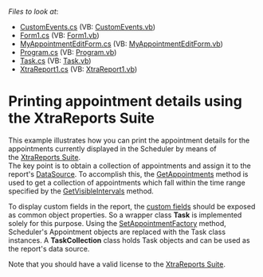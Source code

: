 <!-- default file list -->
*Files to look at*:

* [CustomEvents.cs](./CS/PrintingViaReports/Data/CustomEvents.cs) (VB: [CustomEvents.vb](./VB/PrintingViaReports/Data/CustomEvents.vb))
* [Form1.cs](./CS/PrintingViaReports/Form1.cs) (VB: [Form1.vb](./VB/PrintingViaReports/Form1.vb))
* [MyAppointmentEditForm.cs](./CS/PrintingViaReports/MyAppointmentEditForm.cs) (VB: [MyAppointmentEditForm.vb](./VB/PrintingViaReports/MyAppointmentEditForm.vb))
* [Program.cs](./CS/PrintingViaReports/Program.cs) (VB: [Program.vb](./VB/PrintingViaReports/Program.vb))
* [Task.cs](./CS/PrintingViaReports/Task.cs) (VB: [Task.vb](./VB/PrintingViaReports/Task.vb))
* [XtraReport1.cs](./CS/PrintingViaReports/XtraReport1.cs) (VB: [XtraReport1.vb](./VB/PrintingViaReports/XtraReport1.vb))
<!-- default file list end -->
# Printing appointment details using the XtraReports Suite


<p>This example illustrates how you can print the appointment details for the appointments currently displayed in the Scheduler by means of the <a href="http://help.devexpress.com/#XtraReports/CustomDocument2586">XtraReports Suite</a>.<br /> The key point is to obtain a collection of appointments and assign it to the report's <a href="http://documentation.devexpress.com/#XtraReports/DevExpressXtraReportsUIXtraReportBase_DataSourcetopic">DataSource</a>. To accomplish this, the <a href="http://documentation.devexpress.com/#WindowsForms/DevExpressXtraSchedulerSchedulerStorageBase_GetAppointmentstopic">GetAppointments</a> method is used to get a collection of appointments which fall within the time range specified by the <a href="http://documentation.devexpress.com/#WindowsForms/DevExpressXtraSchedulerSchedulerViewBase_GetVisibleIntervalstopic">GetVisibleIntervals</a> method.</p>
<p>To display custom fields in the report, the <a href="http://documentation.devexpress.com/#WindowsForms/clsDevExpressXtraSchedulerNativeCustomFieldtopic">custom fields</a> should be exposed as common object properties. So a wrapper class <strong>Task</strong> is implemented solely for this purpose. Using the <a href="http://documentation.devexpress.com/#WindowsForms/DevExpressXtraSchedulerAppointmentStorageBase_SetAppointmentFactorytopic">SetAppointmentFactory</a> method, Scheduler's Appointment objects are replaced with the Task class instances. A <strong>TaskCollection</strong> class holds Task objects and can be used as the report's data source.</p>
<p>Note that you should have a valid license to the <a href="http://documentation.devexpress.com/#XtraReports/CustomDocument2162">XtraReports Suite</a>.</p>

<br/>


